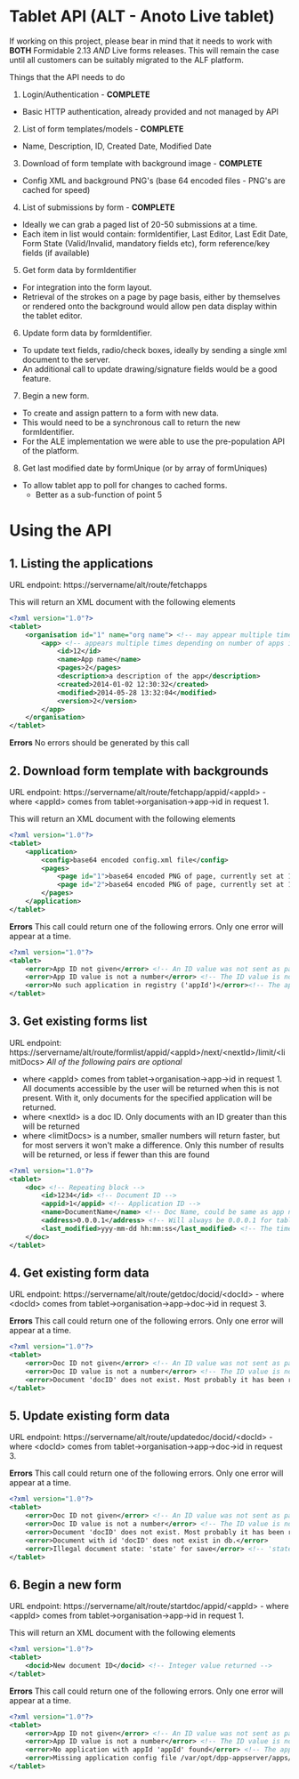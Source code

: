 # Tablet API (ALT - Anoto Live tablet)

If working on this project, please bear in mind that it needs to work
with **BOTH** Formidable 2.13 _AND_ Live forms releases. This will remain
the case until all customers can be suitably migrated to the ALF platform.

Things that the API needs to do

1. Login/Authentication - **COMPLETE**
  * Basic HTTP authentication, already provided and not managed by API

2. List of form templates/models - **COMPLETE**
  * Name, Description, ID, Created Date, Modified Date

3. Download of form template with background image - **COMPLETE**
  * Config XML and background PNG's (base 64 encoded files - PNG's are cached for speed)

4. List of submissions by form - **COMPLETE**
  * Ideally we can grab a paged list of 20-50 submissions at a time. 
  * Each item in list would contain: formIdentifier, Last Editor, Last Edit Date, Form State (Valid/Invalid, mandatory fields etc), form reference/key fields (if available)

5. Get form data by formIdentifier
  * For integration into the form layout. 
  * Retrieval of the strokes on a page by page basis, either by themselves or rendered onto the background would allow pen data display within the tablet editor.

6. Update form data by formIdentifier.
  * To update text fields, radio/check boxes, ideally by sending a single xml document to the server. 
  * An additional call to update drawing/signature fields would be a good feature.

7. Begin a new form.
  * To create and assign pattern to a form with new data. 
  * This would need to be a synchronous call to return the new formIdentifier. 
  * For the ALE implementation we were able to use the pre-population API of the platform.

8. Get last modified date by formUnique (or by array of formUniques)
  * To allow tablet app to poll for changes to cached forms.
    - Better as a sub-function of point 5
	
	
	
# Using the API

## 1. Listing the applications

URL endpoint: https://servername/alt/route/fetchapps

This will return an XML document with the following elements
```xml
<?xml version="1.0"?>
<tablet>
	<organisation id="1" name="org name"> <!-- may appear multiple times, depending on user access rights -->
		<app> <!-- appears multiple times depending on number of apps in organisation -->
			<id>12</id>
			<name>App name</name>
			<pages>2</pages>
			<description>a description of the app</description>
			<created>2014-01-02 12:30:32</created>
			<modified>2014-05-28 13:32:04</modified>
			<version>2</version>
		</app>
	</organisation>
</tablet>
```

**Errors**
No errors should be generated by this call

## 2. Download form template with backgrounds

URL endpoint: https://servername/alt/route/fetchapp/appid/&lt;appId&gt; - where &lt;appId&gt; comes from tablet->organisation->app->id in request 1.

This will return an XML document with the following elements
```xml
<?xml version="1.0"?>
<tablet>
	<application>
		<config>base64 encoded config.xml file</config>
		<pages>
			<page id="1">base64 encoded PNG of page, currently set at 150dpi</page>
			<page id="2">base64 encoded PNG of page, currently set at 150dpi</page>
		</pages>
	</application>
</tablet>
``` 

**Errors**
This call could return one of the following errors. Only one error will appear at a time.

```xml
<?xml version="1.0"?>
<tablet>
	<error>App ID not given</error> <!-- An ID value was not sent as part of the URL -->
	<error>App ID value is not a number</error> <!-- The ID value is not a valid integer -->
	<error>No such application in registry ('appId')</error><!-- The application does not exist, it may have been deleted -->
</tablet>
```

## 3. Get existing forms list

URL endpoint: https://servername/alt/route/formlist/appid/&lt;appId>/next/&lt;nextId&gt;/limit/&lt;limitDocs&gt;
_All of the following pairs are optional_
 - where &lt;appId&gt; comes from tablet->organisation->app->id in request 1. All documents accessible by the user will be returned when this is not present. With it, only documents for the specified application will be returned.
 - where &lt;nextId&gt; is a doc ID. Only documents with an ID greater than this will be returned
 - where &lt;limitDocs&gt; is a number, smaller numbers will return faster, but for most servers it won't make a difference. Only this number of results will be returned, or less if fewer than this are found
 

```xml
<?xml version="1.0"?>
<tablet>
	<doc> <!-- Repeating block -->
		<id>1234</id> <!-- Document ID -->
		<appid>1</appid> <!-- Application ID -->
		<name>DocumentName</name> <!-- Doc Name, could be same as app name, modified by custom handler or set on tablet -->
		<address>0.0.0.1</address> <!-- Will always be 0.0.0.1 for tablet forms. No other forms will be sent back at present -->
		<last_modified>yyy-mm-dd hh:mm:ss</last_modified> <!-- The timestamp from the last changeset/submission -->
	</doc>
</tablet>
```

## 4. Get existing form data

URL endpoint: https://servername/alt/route/getdoc/docid/&lt;docId&gt; - where &lt;docId&gt; comes from tablet->organisation->app->doc->id in request 3.

**Errors**
This call could return one of the following errors. Only one error will appear at a time.

```xml
<?xml version="1.0"?>
<tablet>
	<error>Doc ID not given</error> <!-- An ID value was not sent as part of the URL -->
	<error>Doc ID value is not a number</error> <!-- The ID value is not a valid integer -->
	<error>Document 'docID' does not exist. Most probably it has been removed.</error> <!-- The document does not exist, it may have been deleted -->
</tablet>
```

## 5. Update existing form data

URL endpoint: https://servername/alt/route/updatedoc/docid/&lt;docId&gt; - where &lt;docId&gt; comes from tablet->organisation->app->doc->id in request 3.

**Errors**
This call could return one of the following errors. Only one error will appear at a time.

```xml
<?xml version="1.0"?>
<tablet>
	<error>Doc ID not given</error> <!-- An ID value was not sent as part of the URL -->
	<error>Doc ID value is not a number</error> <!-- The ID value is not a valid integer -->
	<error>Document 'docID' does not exist. Most probably it has been removed.</error>
	<error>Document with id 'docID' does not exist in db.</error>
	<error>Illegal document state: 'state' for save</error> <!-- 'state' must be "OPEN", "CLOSED", "COMPLETE" or "INCOMPLETE" -->
</tablet>
```

## 6. Begin a new form

URL endpoint: https://servername/alt/route/startdoc/appid/&lt;appId&gt; - where &lt;appId&gt; comes from tablet->organisation->app->id in request 1.

This will return an XML document with the following elements
```xml
<?xml version="1.0"?>
<tablet>
	<docid>New document ID</docid> <!-- Integer value returned -->
</tablet>
``` 

**Errors**
This call could return one of the following errors. Only one error will appear at a time.

```xml
<?xml version="1.0"?>
<tablet>
	<error>App ID not given</error> <!-- An ID value was not sent as part of the URL -->
	<error>App ID value is not a number</error> <!-- The ID value is not a valid integer -->
	<error>No application with appId 'appId' found</error> <!-- The application does not exist, it may have been deleted -->
	<error>Missing application config file /var/opt/dpp-appserver/apps/appId/config.xml</error> <!-- Application directory exists but has not been created correctly -->
</tablet>
```